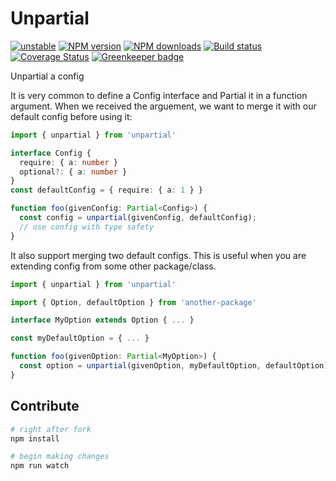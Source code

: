 # Unpartial

[![unstable][unstable-image]][unstable-url]
[![NPM version][npm-image]][npm-url]
[![NPM downloads][downloads-image]][downloads-url]
[![Build status][travis-image]][travis-url]
[![Coverage Status][coveralls-image]][coveralls-url]
[![Greenkeeper badge](https://badges.greenkeeper.io/unional/unpartial.svg)](https://greenkeeper.io/)

Unpartial a config

It is very common to define a Config interface and Partial it in a function argument.
When we received the arguement, we want to merge it with our default config before using it:

```ts
import { unpartial } from 'unpartial'

interface Config {
  require: { a: number }
  optional?: { a: number }
}
const defaultConfig = { require: { a: 1 } }

function foo(givenConfig: Partial<Config>) {
  const config = unpartial(givenConfig, defaultConfig);
  // use config with type safety
}
```

It also support merging two default configs.
This is useful when you are extending config from some other package/class.

```ts
import { unpartial } from 'unpartial'

import { Option, defaultOption } from 'another-package'

interface MyOption extends Option { ... }

const myDefaultOption = { ... }

function foo(givenOption: Partial<MyOption>) {
  const option = unpartial(givenOption, myDefaultOption, defaultOption)
}
```

## Contribute

```sh
# right after fork
npm install

# begin making changes
npm run watch

```

[unstable-image]: http://badges.github.io/stability-badges/dist/unstable.svg
[unstable-url]: http://github.com/badges/stability-badges
[npm-image]: https://img.shields.io/npm/v/unpartial.svg?style=flat
[npm-url]: https://npmjs.org/package/unpartial
[downloads-image]: https://img.shields.io/npm/dm/unpartial.svg?style=flat
[downloads-url]: https://npmjs.org/package/unpartial
[travis-image]: https://img.shields.io/travis/unional/unpartial.svg?style=flat
[travis-url]: https://travis-ci.org/unional/unpartial
[coveralls-image]: https://coveralls.io/repos/github/unional/unpartial/badge.svg
[coveralls-url]: https://coveralls.io/github/unional/unpartial
